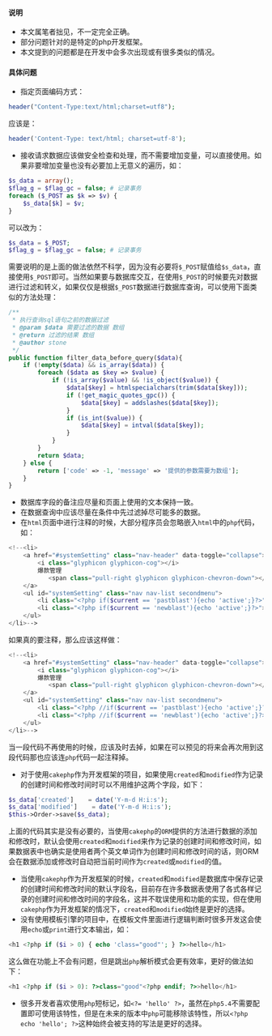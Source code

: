 #### 说明
* 本文属笔者拙见，不一定完全正确。
* 部分问题针对的是特定的php开发框架。
* 本文提到的问题都是在开发中会多次出现或有很多类似的情况。

#### 具体问题
* 指定页面编码方式：
```php
header("Content-Type:text/html;charset=utf8");
``` 
应该是：
```php
header('Content-Type: text/html; charset=utf-8');
```
* 接收请求数据应该做安全检查和处理，而不需要增加变量，可以直接使用。如果非要增加变量也没有必要加上无意义的遍历，如：
```php
$s_data = array();
$flag_g = $flag_gc = false; # 记录事务        
foreach ($_POST as $k => $v) {
    $s_data[$k] = $v;
}
```
可以改为：
```php
$s_data = $_POST;
$flag_g = $flag_gc = false; # 记录事务
```
需要说明的是上面的做法依然不科学，因为没有必要将`$_POST`赋值给`$s_data`，直接使用`$_POST`即可。当然如果要与数据库交互，在使用`$_POST`的时候要先对数据进行过滤和转义，如果仅仅是根据`$_POST`数据进行数据库查询，可以使用下面类似的方法处理：
```php
/**
 * 执行查询sql语句之前的数据过滤
 * @param $data 需要过滤的数据 数组
 * @return 过滤的结果 数组
 * @author stone
 */
public function filter_data_before_query($data){
    if (!empty($data) && is_array($data)) {
        foreach ($data as $key => $value) {
            if (!is_array($value) && !is_object($value)) {
                $data[$key] = htmlspecialchars(trim($data[$key]));
                if (!get_magic_quotes_gpc()) {
                    $data[$key] = addslashes($data[$key]);
                }
                if (is_int($value)) {
                    $data[$key] = intval($data[$key]);
                }
            }
        }
        return $data;
    } else {
        return ['code' => -1, 'message' => '提供的参数需要为数组'];
    }
}
```
* 数据库字段的备注应尽量和页面上使用的文本保持一致。
* 在数据查询中应该尽量在条件中先过滤掉尽可能多的数据。
* 在`html`页面中进行注释的时候，大部分程序员会忽略嵌入`html`中的`php`代码，如：
```php
<!--<li>
    <a href="#systemSetting" class="nav-header" data-toggle="collapse">
        <i class="glyphicon glyphicon-cog"></i>
        爆款管理
           <span class="pull-right glyphicon glyphicon-chevron-down"></span>
    </a>
    <ul id="systemSetting" class="nav nav-list secondmenu">
        <li class="<?php if($current == 'pastblast'){echo 'active';}?>"><a href="/blast/pastblast"><i class="glyphicon glyphicon-th-list"></i> 爆款总览</a></li>
        <li class="<?php if($current == 'newblast'){echo 'active';}?>"><a href="/blast/newblast"><i class="glyphicon glyphicon-plus"></i> 新建爆款</a></li>
    </ul>
</li>-->
```
如果真的要注释，那么应该这样做：
```php
<!--<li>
    <a href="#systemSetting" class="nav-header" data-toggle="collapse">
        <i class="glyphicon glyphicon-cog"></i>
        爆款管理
           <span class="pull-right glyphicon glyphicon-chevron-down"></span>
    </a>
    <ul id="systemSetting" class="nav nav-list secondmenu">
        <li class="<?php //if($current == 'pastblast'){echo 'active';}?>"><a href="/blast/pastblast"><i class="glyphicon glyphicon-th-list"></i> 爆款总览</a></li>
        <li class="<?php //if($current == 'newblast'){echo 'active';}?>"><a href="/blast/newblast"><i class="glyphicon glyphicon-plus"></i> 新建爆款</a></li>
    </ul>
</li>-->
```
当一段代码不再使用的时候，应该及时去掉，如果在可以预见的将来会再次用到这段代码那也应该连`php`代码一起注释掉。
* 对于使用`cakephp`作为开发框架的项目，如果使用`created`和`modified`作为记录的创建时间和修改时间时可以不用维护这两个字段，如下：
```php
$s_data['created']    = date('Y-m-d H:i:s');
$s_data['modified']    = date('Y-m-d H:i:s');
$this->Order->save($s_data);
```
上面的代码其实是没有必要的，当使用`cakephp`的`ORM`提供的方法进行数据的添加和修改时，默认会使用`created`和`modified`来作为记录的创建时间和修改时间，如果数据表中也确实是使用者两个英文单词作为创建时间和修改时间的话，则ORM会在数据添加或修改时自动把当前时间作为`created`或`modified`的值。
* 当使用`cakephp`作为开发框架的时候，`created`和`modified`是数据库中保存记录的创建时间和修改时间的默认字段名，目前存在许多数据表使用了各式各样记录的创建时间和修改时间的字段名，这并不耽误使用和功能的实现，但在使用`cakephp`作为开发框架的情况下，`created`和`modified`始终是更好的选择。
* 没有使用模板引擎的项目中，在模板文件里面进行逻辑判断时很多开发这会使用`echo`或`print`进行文本输出，如：
```php
<h1 <?php if ($i > 0) { echo 'class="good"'; } ?>>hello</h1>
```
这么做在功能上不会有问题，但是跳出`php`解析模式会更有效率，更好的做法如下：
```php
<h1 <?php if ($i > 0): ?>class="good"<?php endif; ?>>hello</h1>
```
* 很多开发者喜欢使用`php`短标记，如`<?= 'hello' ?>`，虽然在`php5.4`不需要配置即可使用该特性，但是在未来的版本中`php`可能移除该特性，所以`<?php echo 'hello'; ?>`这种始终会被支持的写法是更好的选择。